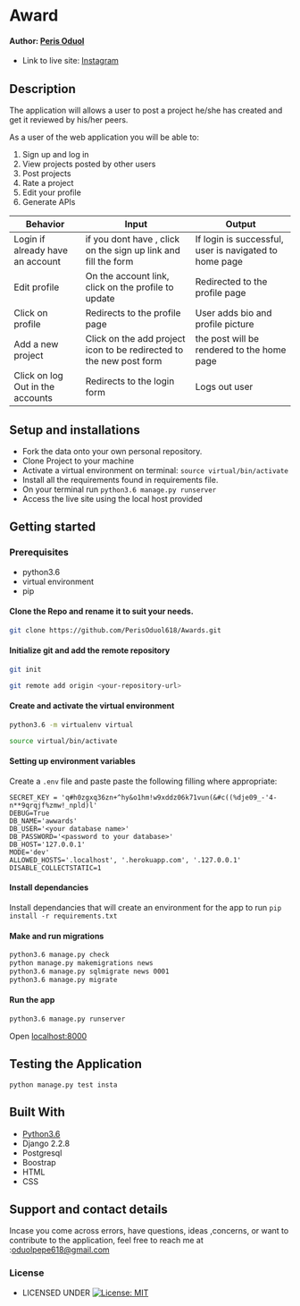 #  Award

#### Author: [Peris Oduol](https://github.com/PerisOduol618)


* Link to live site: [Instagram](https://oduolawwards.herokuapp.com//)

## Description
The application will allows a user to post a project he/she has created and get it reviewed by his/her peers.

As a user of the web application you will be able to:

1. Sign up and log in
2. View projects posted by other users
3. Post projects
4. Rate a project
5. Edit your profile
6. Generate APIs

| Behavior            | Input                         | Output                        | 
| ------------------- | ----------------------------- | ----------------------------- |
| Login	if already have an account |if you dont have , click on the sign up link and fill the form  | If login is successful, user is navigated to home page | Click on `Comment` | Taken to where you can comment | Signs In/ Signs Up |
| Edit profile | On the account link, click on the   profile to update| Redirected to the profile page |
| Click on profile | Redirects to the profile page | User adds bio and profile picture |
|Add a new project|Click on the add project icon to be redirected to the new post form|the post will be rendered to the home page
| Click on log Out in the accounts| Redirects to the login form | Logs out user  |

## Setup and installations
* Fork the data onto your own personal repository.
* Clone Project to your machine
* Activate a virtual environment on terminal: `source virtual/bin/activate`
* Install all the requirements found in requirements file.
* On your terminal run `python3.6 manage.py runserver`
* Access the live site using the local host provided



## Getting started

### Prerequisites
* python3.6
* virtual environment
* pip

#### Clone the Repo and rename it to suit your needs.
```bash
git clone https://github.com/PerisOduol618/Awards.git
```
#### Initialize git and add the remote repository
```bash
git init
```
```bash
git remote add origin <your-repository-url>
```

#### Create and activate the virtual environment
```bash
python3.6 -m virtualenv virtual
```

```bash
source virtual/bin/activate
```

#### Setting up environment variables
Create a `.env` file and paste paste the following filling where appropriate:
```
SECRET_KEY = 'q#h0zgxq36zn+^hy&o1hm!w9xddz06k71vun(&#c((%dje09_-'4-n**9qrqjf%zmw!_npld)l'
DEBUG=True
DB_NAME='awwards'
DB_USER='<your database name>'
DB_PASSWORD='<password to your database>'
DB_HOST='127.0.0.1'
MODE='dev'
ALLOWED_HOSTS='.localhost', '.herokuapp.com', '.127.0.0.1'
DISABLE_COLLECTSTATIC=1
```

#### Install dependancies
Install dependancies that will create an environment for the app to run
`pip install -r requirements.txt`

#### Make and run migrations
```bash
python3.6 manage.py check
python manage.py makemigrations news
python3.6 manage.py sqlmigrate news 0001
python3.6 manage.py migrate
```

#### Run the app
```bash
python3.6 manage.py runserver
```
Open [localhost:8000](http://127.0.0.1:8000/)



## Testing the Application
`python manage.py test insta`
        
## Built With

* [Python3.6](https://docs.python.org/3/)
* Django 2.2.8
* Postgresql 
* Boostrap
* HTML
* CSS


## Support and contact details
 Incase you come across errors, have questions, ideas ,concerns, or want to contribute to the application, feel free to reach me at :oduolpepe618@gmail.com

### License

* LICENSED UNDER  [![License: MIT](https://img.shields.io/badge/License-MIT-yellow.svg)](license/MIT)